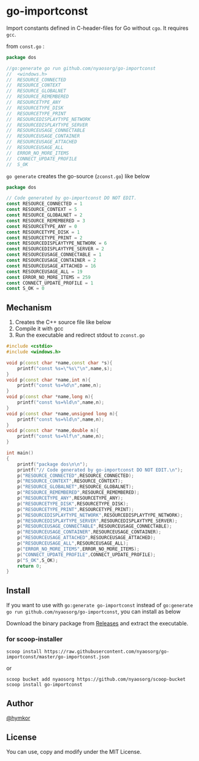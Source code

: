 go-importconst
==============

Import constants defined in C-header-files for Go without `cgo`.
It requires `gcc`.

from `const.go` :

```go
package dos

//go:generate go run github.com/nyaosorg/go-importconst
//	<windows.h>
//	RESOURCE_CONNECTED
//	RESOURCE_CONTEXT
//	RESOURCE_GLOBALNET
//	RESOURCE_REMEMBERED
//	RESOURCETYPE_ANY
//	RESOURCETYPE_DISK
//	RESOURCETYPE_PRINT
//	RESOURCEDISPLAYTYPE_NETWORK
//	RESOURCEDISPLAYTYPE_SERVER
//	RESOURCEUSAGE_CONNECTABLE
//	RESOURCEUSAGE_CONTAINER
//	RESOURCEUSAGE_ATTACHED
//	RESOURCEUSAGE_ALL
//	ERROR_NO_MORE_ITEMS
//	CONNECT_UPDATE_PROFILE
//	S_OK
```

`go generate` creates the go-source (`zconst.go`) like below

```zconst.go
package dos

// Code generated by go-importconst DO NOT EDIT.
const RESOURCE_CONNECTED = 1
const RESOURCE_CONTEXT = 5
const RESOURCE_GLOBALNET = 2
const RESOURCE_REMEMBERED = 3
const RESOURCETYPE_ANY = 0
const RESOURCETYPE_DISK = 1
const RESOURCETYPE_PRINT = 2
const RESOURCEDISPLAYTYPE_NETWORK = 6
const RESOURCEDISPLAYTYPE_SERVER = 2
const RESOURCEUSAGE_CONNECTABLE = 1
const RESOURCEUSAGE_CONTAINER = 2
const RESOURCEUSAGE_ATTACHED = 16
const RESOURCEUSAGE_ALL = 19
const ERROR_NO_MORE_ITEMS = 259
const CONNECT_UPDATE_PROFILE = 1
const S_OK = 0
```

Mechanism
---------

1. Creates the C++ source file like below
2. Compile it with gcc
3. Run the executable and redirect stdout to `zconst.go`


```zconst.cpp
#include <cstdio>
#include <windows.h>

void p(const char *name,const char *s){
	printf("const %s=\"%s\"\n",name,s);
}
void p(const char *name,int n){
	printf("const %s=%d\n",name,n);
}
void p(const char *name,long n){
	printf("const %s=%ld\n",name,n);
}
void p(const char *name,unsigned long n){
	printf("const %s=%ld\n",name,n);
}
void p(const char *name,double n){
	printf("const %s=%lf\n",name,n);
}

int main()
{
    printf("package dos\n\n");
    printf("// Code generated by go-importconst DO NOT EDIT.\n");
    p("RESOURCE_CONNECTED",RESOURCE_CONNECTED);
    p("RESOURCE_CONTEXT",RESOURCE_CONTEXT);
    p("RESOURCE_GLOBALNET",RESOURCE_GLOBALNET);
    p("RESOURCE_REMEMBERED",RESOURCE_REMEMBERED);
    p("RESOURCETYPE_ANY",RESOURCETYPE_ANY);
    p("RESOURCETYPE_DISK",RESOURCETYPE_DISK);
    p("RESOURCETYPE_PRINT",RESOURCETYPE_PRINT);
    p("RESOURCEDISPLAYTYPE_NETWORK",RESOURCEDISPLAYTYPE_NETWORK);
    p("RESOURCEDISPLAYTYPE_SERVER",RESOURCEDISPLAYTYPE_SERVER);
    p("RESOURCEUSAGE_CONNECTABLE",RESOURCEUSAGE_CONNECTABLE);
    p("RESOURCEUSAGE_CONTAINER",RESOURCEUSAGE_CONTAINER);
    p("RESOURCEUSAGE_ATTACHED",RESOURCEUSAGE_ATTACHED);
    p("RESOURCEUSAGE_ALL",RESOURCEUSAGE_ALL);
    p("ERROR_NO_MORE_ITEMS",ERROR_NO_MORE_ITEMS);
    p("CONNECT_UPDATE_PROFILE",CONNECT_UPDATE_PROFILE);
    p("S_OK",S_OK);
    return 0;
}
```

Install
-------

If you want to use with `go:generate go-importconst` instead of `go:generate go run github.com/nyaosorg/go-importconst`, you can install as below

Download the binary package from [Releases](https://github.com/nyaosorg/go-importconst/releases) and extract the executable.

### for scoop-installer

```
scoop install https://raw.githubusercontent.com/nyaosorg/go-importconst/master/go-importconst.json
```

or

```
scoop bucket add nyaosorg https://github.com/nyaosorg/scoop-bucket
scoop install go-importconst
```

Author
------

[@hymkor](http://github.com/hymkor/)


License
-------

You can use, copy and modify under the MIT License.
